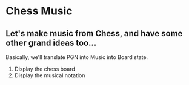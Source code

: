 # Chess Music

## Let's make music from Chess, and have some other grand ideas too...

Basically, we'll translate PGN into Music into Board state.

1. Display the chess board
2. Display the musical notation
